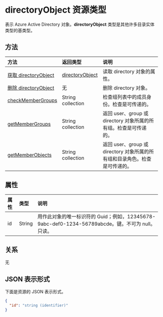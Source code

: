 # <a name="directoryobject-resource-type"></a>directoryObject 资源类型

表示 Azure Active Directory 对象。**directoryObject** 类型是其他许多目录实体类型的基类型。

## <a name="methods"></a>方法

| 方法       | 返回类型  |说明|
|:---------------|:--------|:----------|
|[获取 directoryObject](../api/directoryobject_get.md) | [directoryObject](directoryobject.md) |读取 directory 对象的属性。|
|[删除 directoryObject](../api/directoryobject_delete.md) | 无 |删除 directory 对象。 |
|[checkMemberGroups](../api/directoryobject_checkmembergroups.md)|String collection|检查组列表中的成员身份。检查是可传递的。|
|[getMemberGroups](../api/directoryobject_getmembergroups.md)|String collection|返回 user、group 或 directory 对象所属的所有组。检查是可传递的。|
|[getMemberObjects](../api/directoryobject_getmemberobjects.md)|String collection| 返回 user、group 或 directory 对象所属的所有组和目录角色。检查是可传递的。 |

## <a name="properties"></a>属性
| 属性       | 类型    |说明|
|:---------------|:--------|:----------|
|id|String|用作此对象的唯一标识符的 Guid；例如，12345678-9abc-def0-1234-56789abcde。键。不可为 null。只读。|

## <a name="relationships"></a>关系
无


## <a name="json-representation"></a>JSON 表示形式

下面是资源的 JSON 表示形式。

<!-- {
  "blockType": "resource",
  "optionalProperties": [

  ],
  "keyProperty": "id",
  "@odata.type": "microsoft.graph.directoryObject"
}-->

```json
{
  "id": "string (identifier)"
}

```

<!-- uuid: 8fcb5dbc-d5aa-4681-8e31-b001d5168d79
2015-10-25 14:57:30 UTC -->
<!-- {
  "type": "#page.annotation",
  "description": "directoryObject resource",
  "keywords": "",
  "section": "documentation",
  "tocPath": ""
}-->

